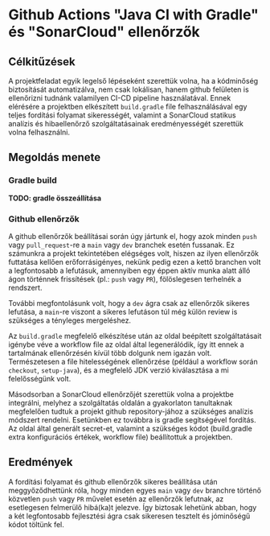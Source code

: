 # Github Actions "Java CI with Gradle" és "SonarCloud" ellenőrzők

## Célkitűzések

A projektfeladat egyik legelső lépéseként szerettük volna, ha a kódminőség biztosítását automatizálva, nem csak lokálisan, hanem github felületen is ellenőrizni tudnánk valamilyen CI-CD pipeline használatával. Ennek elérésére a projektben elkészített `build.gradle` file felhasználásával egy teljes fordítási folyamat sikerességét, valamint a SonarCloud statikus analízis és hibaellenőrző szolgáltatásainak eredményességét szerettük volna felhasználni.

## Megoldás menete

### Gradle build

**TODO: gradle összeállítása**

### Github ellenőrzők

A github ellenőrzők beállításai során úgy jártunk el, hogy azok minden `push` vagy `pull_request`-re a `main` vagy `dev` branchek esetén fussanak. Ez számunkra a projekt tekintetében elégséges volt, hiszen az ilyen ellenőrzők futtatása kellően erőforrásigényes, nekünk pedig ezen a kettő branchen volt a legfontosabb a lefutásuk, amennyiben egy éppen aktív munka alatt álló ágon történnek frissítések (pl.: `push` vagy `PR`), fölöslegesen terhelnék a rendszert.

További megfontolásunk volt, hogy a `dev` ágra csak az ellenőrzők sikeres lefutása, a `main`-re viszont a sikeres lefutáson túl még külön review is szükséges a tényleges mergeléshez. 

Az `build.gradle` megfelelő elkészítése után az oldal beépített szolgáltatásait igénybe véve a workflow file az oldal által legenerálódik, így itt ennek a tartalmának ellenőrzésén kívül több dolgunk nem igazán volt. Természetesen a file hitelességének ellenőrzése (például a workflow során `checkout`, `setup-java`), és a megfelelő JDK verzió kiválasztása a mi felelősségünk volt.

Másodsorban a SonarCloud ellenőrzőjét szerettük volna a projektbe integrálni, melyhez a szolgáltatás oldalán a gyakorlaton tanultaknak megfelelően tudtuk a projekt github repository-jához a szükséges analízis módszert rendelni. Esetünkben ez továbbra is gradle segítségével fordítás. Az oldal által generált secret-et, valamint a szükséges kódot (build.gradle extra konfigurációs értékek, workflow file) beállítottuk a projektben.

## Eredmények

A fordítási folyamat és github ellenőrzők sikeres beállítása után meggyőződhettünk róla, hogy minden egyes `main` vagy `dev` branchre történő közvetlen `push` vagy `PR` művelet esetén az ellenőrzők lefutnak, az esetlegesen felmerülő hibá(ka)t jelezve. Így biztosak lehetünk abban, hogy a két legfontosabb fejlesztési ágra csak sikeresen tesztelt és jóminőségű kódot töltünk fel.
